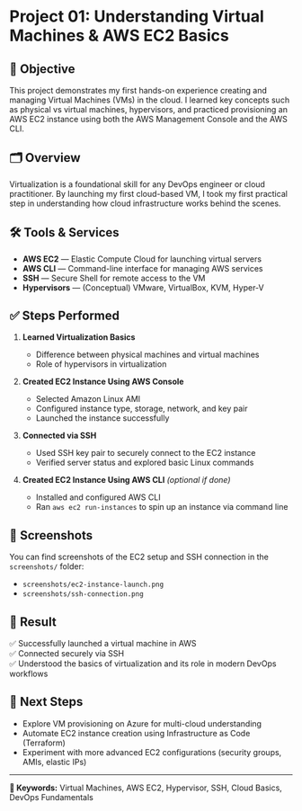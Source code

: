 # Project 01: Understanding Virtual Machines & AWS EC2 Basics

## 📌 Objective

This project demonstrates my first hands-on experience creating and managing Virtual Machines (VMs) in the cloud. I learned key concepts such as physical vs virtual machines, hypervisors, and practiced provisioning an AWS EC2 instance using both the AWS Management Console and the AWS CLI.

## 🗂️ Overview

Virtualization is a foundational skill for any DevOps engineer or cloud practitioner. By launching my first cloud-based VM, I took my first practical step in understanding how cloud infrastructure works behind the scenes.

## 🛠️ Tools & Services

- **AWS EC2** — Elastic Compute Cloud for launching virtual servers
- **AWS CLI** — Command-line interface for managing AWS services
- **SSH** — Secure Shell for remote access to the VM
- **Hypervisors** — (Conceptual) VMware, VirtualBox, KVM, Hyper-V

## ✅ Steps Performed

1. **Learned Virtualization Basics**  
   - Difference between physical machines and virtual machines  
   - Role of hypervisors in virtualization

2. **Created EC2 Instance Using AWS Console**  
   - Selected Amazon Linux AMI  
   - Configured instance type, storage, network, and key pair  
   - Launched the instance successfully

3. **Connected via SSH**  
   - Used SSH key pair to securely connect to the EC2 instance  
   - Verified server status and explored basic Linux commands

4. **Created EC2 Instance Using AWS CLI** *(optional if done)*  
   - Installed and configured AWS CLI  
   - Ran `aws ec2 run-instances` to spin up an instance via command line

## 📸 Screenshots

You can find screenshots of the EC2 setup and SSH connection in the `screenshots/` folder:
- `screenshots/ec2-instance-launch.png`
- `screenshots/ssh-connection.png`

## 🎯 Result

✅ Successfully launched a virtual machine in AWS  
✅ Connected securely via SSH  
✅ Understood the basics of virtualization and its role in modern DevOps workflows

## 🚀 Next Steps

- Explore VM provisioning on Azure for multi-cloud understanding  
- Automate EC2 instance creation using Infrastructure as Code (Terraform)  
- Experiment with more advanced EC2 configurations (security groups, AMIs, elastic IPs)

---

**📌 Keywords:** Virtual Machines, AWS EC2, Hypervisor, SSH, Cloud Basics,
DevOps Fundamentals


